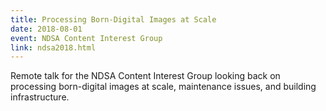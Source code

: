```yaml
---
title: Processing Born-Digital Images at Scale
date: 2018-08-01
event: NDSA Content Interest Group
link: ndsa2018.html
---
```

Remote talk for the NDSA Content Interest Group looking back on processing born-digital images at scale, maintenance issues, and building infrastructure.